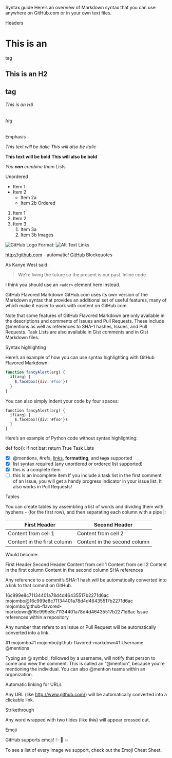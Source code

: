 Syntax guide
Here’s an overview of Markdown syntax that you can use anywhere on GitHub.com or in your own text files.

Headers

# This is an </h1> tag
## This is an H2<h2> tag
###### This is an H6 <h6> tag
Emphasis

*This text will be italic*
_This will also be italic_

**This text will be bold**
__This will also be bold__

_You **can** combine them_
Lists

Unordered

* Item 1
* Item 2
  * Item 2a
  * Item 2b
Ordered

1. Item 1
1. Item 2
1. Item 3
   1. Item 3a
   1. Item 3b
Images

![GitHub Logo](/images/logo.png)
Format: ![Alt Text](url)
Links

http://github.com - automatic!
[GitHub](http://github.com)
Blockquotes

As Kanye West said:

> We're living the future so
> the present is our past.
Inline code

I think you should use an
`<addr>` element here instead.

GitHub Flavored Markdown
GitHub.com uses its own version of the Markdown syntax that provides an additional set of useful features, many of which make it easier to work with content on GitHub.com.

Note that some features of GitHub Flavored Markdown are only available in the descriptions and comments of Issues and Pull Requests. These include @mentions as well as references to SHA-1 hashes, Issues, and Pull Requests. Task Lists are also available in Gist comments and in Gist Markdown files.

Syntax highlighting

Here’s an example of how you can use syntax highlighting with GitHub Flavored Markdown:

```javascript
function fancyAlert(arg) {
  if(arg) {
    $.facebox({div:'#foo'})
  }
}
```
You can also simply indent your code by four spaces:

    function fancyAlert(arg) {
      if(arg) {
        $.facebox({div:'#foo'})
      }
    }
Here’s an example of Python code without syntax highlighting:

def foo():
    if not bar:
        return True
Task Lists

- [x] @mentions, #refs, [links](), **formatting**, and <del>tags</del> supported
- [x] list syntax required (any unordered or ordered list supported)
- [x] this is a complete item
- [ ] this is an incomplete item
If you include a task list in the first comment of an Issue, you will get a handy progress indicator in your issue list. It also works in Pull Requests!

Tables

You can create tables by assembling a list of words and dividing them with hyphens - (for the first row), and then separating each column with a pipe |:

First Header | Second Header
------------ | -------------
Content from cell 1 | Content from cell 2
Content in the first column | Content in the second column
Would become:

First Header	Second Header
Content from cell 1	Content from cell 2
Content in the first column	Content in the second column
SHA references

Any reference to a commit’s SHA-1 hash will be automatically converted into a link to that commit on GitHub.

16c999e8c71134401a78d4d46435517b2271d6ac
mojombo@16c999e8c71134401a78d4d46435517b2271d6ac
mojombo/github-flavored-markdown@16c999e8c71134401a78d4d46435517b2271d6ac
Issue references within a repository

Any number that refers to an Issue or Pull Request will be automatically converted into a link.

#1
mojombo#1
mojombo/github-flavored-markdown#1
Username @mentions

Typing an @ symbol, followed by a username, will notify that person to come and view the comment. This is called an “@mention”, because you’re mentioning the individual. You can also @mention teams within an organization.

Automatic linking for URLs

Any URL (like http://www.github.com/) will be automatically converted into a clickable link.

Strikethrough

Any word wrapped with two tildes (like ~~this~~) will appear crossed out.

Emoji

GitHub supports emoji! :sparkles: :camel: :boom:

To see a list of every image we support, check out the Emoji Cheat Sheet.
